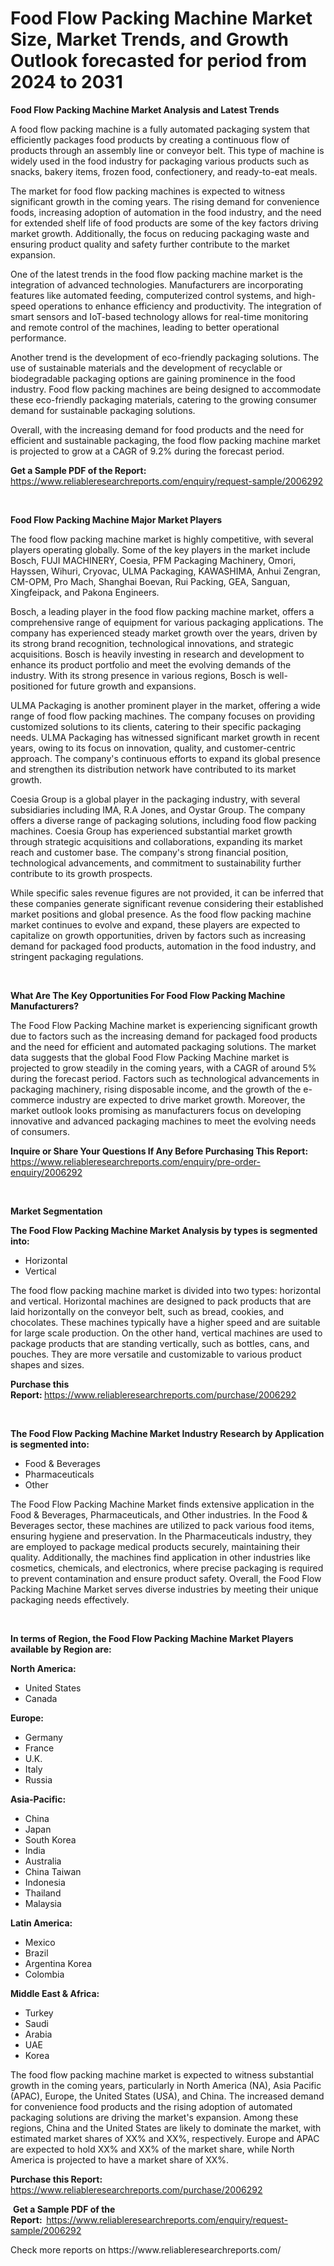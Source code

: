 <p><h1>Food Flow Packing Machine Market Size, Market Trends, and Growth Outlook forecasted for period from 2024 to 2031</h1></p><p><strong>Food Flow Packing Machine Market Analysis and Latest Trends</strong></p>
<p><p>A food flow packing machine is a fully automated packaging system that efficiently packages food products by creating a continuous flow of products through an assembly line or conveyor belt. This type of machine is widely used in the food industry for packaging various products such as snacks, bakery items, frozen food, confectionery, and ready-to-eat meals.</p><p>The market for food flow packing machines is expected to witness significant growth in the coming years. The rising demand for convenience foods, increasing adoption of automation in the food industry, and the need for extended shelf life of food products are some of the key factors driving market growth. Additionally, the focus on reducing packaging waste and ensuring product quality and safety further contribute to the market expansion.</p><p>One of the latest trends in the food flow packing machine market is the integration of advanced technologies. Manufacturers are incorporating features like automated feeding, computerized control systems, and high-speed operations to enhance efficiency and productivity. The integration of smart sensors and IoT-based technology allows for real-time monitoring and remote control of the machines, leading to better operational performance.</p><p>Another trend is the development of eco-friendly packaging solutions. The use of sustainable materials and the development of recyclable or biodegradable packaging options are gaining prominence in the food industry. Food flow packing machines are being designed to accommodate these eco-friendly packaging materials, catering to the growing consumer demand for sustainable packaging solutions.</p><p>Overall, with the increasing demand for food products and the need for efficient and sustainable packaging, the food flow packing machine market is projected to grow at a CAGR of 9.2% during the forecast period.</p></p>
<p><strong>Get a Sample PDF of the Report:&nbsp;</strong> <a href="https://www.reliableresearchreports.com/enquiry/request-sample/2006292">https://www.reliableresearchreports.com/enquiry/request-sample/2006292</a></p>
<p>&nbsp;</p>
<p><strong>Food Flow Packing Machine Major Market Players</strong></p>
<p><p>The food flow packing machine market is highly competitive, with several players operating globally. Some of the key players in the market include Bosch, FUJI MACHINERY, Coesia, PFM Packaging Machinery, Omori, Hayssen, Wihuri, Cryovac, ULMA Packaging, KAWASHIMA, Anhui Zengran, CM-OPM, Pro Mach, Shanghai Boevan, Rui Packing, GEA, Sanguan, Xingfeipack, and Pakona Engineers.</p><p>Bosch, a leading player in the food flow packing machine market, offers a comprehensive range of equipment for various packaging applications. The company has experienced steady market growth over the years, driven by its strong brand recognition, technological innovations, and strategic acquisitions. Bosch is heavily investing in research and development to enhance its product portfolio and meet the evolving demands of the industry. With its strong presence in various regions, Bosch is well-positioned for future growth and expansions.</p><p>ULMA Packaging is another prominent player in the market, offering a wide range of food flow packing machines. The company focuses on providing customized solutions to its clients, catering to their specific packaging needs. ULMA Packaging has witnessed significant market growth in recent years, owing to its focus on innovation, quality, and customer-centric approach. The company's continuous efforts to expand its global presence and strengthen its distribution network have contributed to its market growth.</p><p>Coesia Group is a global player in the packaging industry, with several subsidiaries including IMA, R.A Jones, and Oystar Group. The company offers a diverse range of packaging solutions, including food flow packing machines. Coesia Group has experienced substantial market growth through strategic acquisitions and collaborations, expanding its market reach and customer base. The company's strong financial position, technological advancements, and commitment to sustainability further contribute to its growth prospects.</p><p>While specific sales revenue figures are not provided, it can be inferred that these companies generate significant revenue considering their established market positions and global presence. As the food flow packing machine market continues to evolve and expand, these players are expected to capitalize on growth opportunities, driven by factors such as increasing demand for packaged food products, automation in the food industry, and stringent packaging regulations.</p></p>
<p>&nbsp;</p>
<p><strong>What Are The Key Opportunities For Food Flow Packing Machine Manufacturers?</strong></p>
<p><p>The Food Flow Packing Machine market is experiencing significant growth due to factors such as the increasing demand for packaged food products and the need for efficient and automated packaging solutions. The market data suggests that the global Food Flow Packing Machine market is projected to grow steadily in the coming years, with a CAGR of around 5% during the forecast period. Factors such as technological advancements in packaging machinery, rising disposable income, and the growth of the e-commerce industry are expected to drive market growth. Moreover, the market outlook looks promising as manufacturers focus on developing innovative and advanced packaging machines to meet the evolving needs of consumers.</p></p>
<p><strong>Inquire or Share Your Questions If Any Before Purchasing This Report:</strong> <a href="https://www.reliableresearchreports.com/enquiry/pre-order-enquiry/2006292">https://www.reliableresearchreports.com/enquiry/pre-order-enquiry/2006292</a></p>
<p>&nbsp;</p>
<p><strong>Market Segmentation</strong></p>
<p><strong>The Food Flow Packing Machine Market Analysis by types is segmented into:</strong></p>
<p><ul><li>Horizontal</li><li>Vertical</li></ul></p>
<p><p>The food flow packing machine market is divided into two types: horizontal and vertical. Horizontal machines are designed to pack products that are laid horizontally on the conveyor belt, such as bread, cookies, and chocolates. These machines typically have a higher speed and are suitable for large scale production. On the other hand, vertical machines are used to package products that are standing vertically, such as bottles, cans, and pouches. They are more versatile and customizable to various product shapes and sizes.</p></p>
<p><strong>Purchase this Report:&nbsp;</strong><a href="https://www.reliableresearchreports.com/purchase/2006292">https://www.reliableresearchreports.com/purchase/2006292</a></p>
<p>&nbsp;</p>
<p><strong>The Food Flow Packing Machine Market Industry Research by Application is segmented into:</strong></p>
<p><ul><li>Food & Beverages</li><li>Pharmaceuticals</li><li>Other</li></ul></p>
<p><p>The Food Flow Packing Machine Market finds extensive application in the Food & Beverages, Pharmaceuticals, and Other industries. In the Food & Beverages sector, these machines are utilized to pack various food items, ensuring hygiene and preservation. In the Pharmaceuticals industry, they are employed to package medical products securely, maintaining their quality. Additionally, the machines find application in other industries like cosmetics, chemicals, and electronics, where precise packaging is required to prevent contamination and ensure product safety. Overall, the Food Flow Packing Machine Market serves diverse industries by meeting their unique packaging needs effectively.</p></p>
<p>&nbsp;</p>
<p><strong>In terms of Region, the Food Flow Packing Machine Market Players available by Region are:</strong></p>
<p>
    <p> <strong> North America: </strong>
        <ul>
            <li>United States</li>
            <li>Canada</li>
        </ul>
        </p> 
    <p> <strong> Europe: </strong>
        <ul>
            <li>Germany</li>
            <li>France</li>
            <li>U.K.</li>
            <li>Italy</li>
            <li>Russia</li>
        </ul>
        </p> 
    <p> <strong> Asia-Pacific: </strong>
        <ul>
            <li>China</li>
            <li>Japan</li>
            <li>South Korea</li>
            <li>India</li>
            <li>Australia</li>
            <li>China Taiwan</li>
            <li>Indonesia</li>
            <li>Thailand</li>
            <li>Malaysia</li>
        </ul>
        </p> 
    <p> <strong> Latin America: </strong>
        <ul>
            <li>Mexico</li>
            <li>Brazil</li>
            <li>Argentina Korea</li>
            <li>Colombia</li>
        </ul>
        </p> 
    <p> <strong> Middle East & Africa: </strong>
        <ul>
            <li>Turkey</li>
            <li>Saudi</li>
            <li>Arabia</li>
            <li>UAE</li>
            <li>Korea</li>
        </ul>
    </p>
    </p>
<p><p>The food flow packing machine market is expected to witness substantial growth in the coming years, particularly in North America (NA), Asia Pacific (APAC), Europe, the United States (USA), and China. The increased demand for convenience food products and the rising adoption of automated packaging solutions are driving the market's expansion. Among these regions, China and the United States are likely to dominate the market, with estimated market shares of XX% and XX%, respectively. Europe and APAC are expected to hold XX% and XX% of the market share, while North America is projected to have a market share of XX%.</p></p>
<p><strong>Purchase this Report: </strong><a href="https://www.reliableresearchreports.com/purchase/2006292">https://www.reliableresearchreports.com/purchase/2006292</a></p>
<p>&nbsp;<strong>Get a Sample PDF of the Report:&nbsp;&nbsp;</strong><a href="https://www.reliableresearchreports.com/enquiry/request-sample/2006292">https://www.reliableresearchreports.com/enquiry/request-sample/2006292</a></p>
<p><strong></strong></p>
<p>Check more reports on https://www.reliableresearchreports.com/</p>